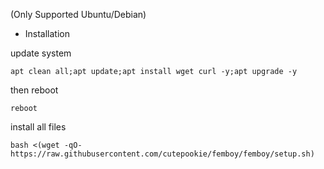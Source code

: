 (Only Supported Ubuntu/Debian)

- Installation


 update system
 ```
 apt clean all;apt update;apt install wget curl -y;apt upgrade -y
 ```
 then reboot
 ```
 reboot
 ```
 install all files
 ```
 bash <(wget -qO- https://raw.githubusercontent.com/cutepookie/femboy/femboy/setup.sh)
 ```
